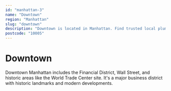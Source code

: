 ```yaml
---
id: "manhattan-3"
name: "Downtown"
region: "Manhattan"
slug: "downtown"
description: "Downtown is located in Manhattan. Find trusted local plumbers serving this area."
postcode: "10005"
---
```


# Downtown

Downtown Manhattan includes the Financial District, Wall Street, and historic areas like the World Trade Center site. It's a major business district with historic landmarks and modern developments. 